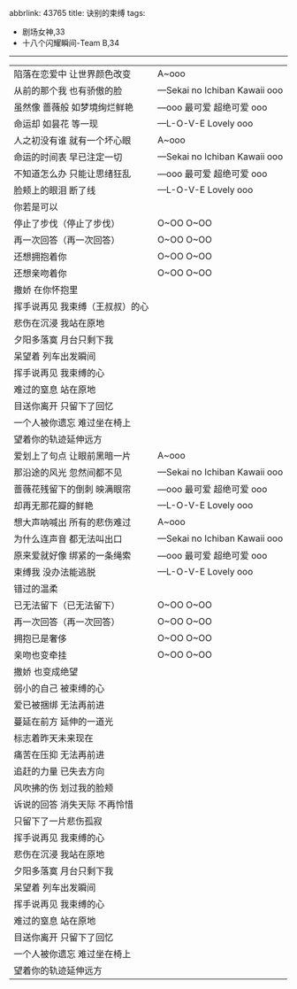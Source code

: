 abbrlink: 43765
title: 诀别的束缚
tags:
  - 剧场女神,33
  - 十八个闪耀瞬间-Team B,34
---
|      |      |
|--|--|
|陷落在恋爱中 让世界颜色改变|A~ooo|
|从前的那个我 也有骄傲的脸|—Sekai no Ichiban Kawaii ooo|
|虽然像 蔷薇般 如梦境绚烂鲜艳|—ooo 最可爱 超绝可爱 ooo|
|命运却 如昙花 等一现|—L-O-V-E Lovely ooo|
|人之初没有谁 就有一个坏心眼|A~ooo|
|命运的时间表 早已注定一切|—Sekai no Ichiban Kawaii ooo|
|不知道怎么办 只能让思绪狂乱|—ooo 最可爱 超绝可爱 ooo|
|脸颊上的眼泪 断了线|—L-O-V-E Lovely ooo|
|你若是可以|      |
|停止了步伐（停止了步伐）|O~OO O~OO|
|再一次回答（再一次回答）|O~OO O~OO|
|还想拥抱着你|O~OO O~OO|
|还想亲吻着你|O~OO O~OO|
|撒娇 在你怀抱里|      |
|挥手说再见 我束缚（王叔叔）的心|      |
|悲伤在沉浸 我站在原地|      |
|夕阳多落寞 月台只剩下我|      |
|呆望着 列车出发瞬间|      |
|挥手说再见 我束缚的心|      |
|难过的窒息 站在原地|      |
|目送你离开 只留下了回忆|      |
|一个人被你遗忘 难过坐在椅上|      |
|望着你的轨迹延伸远方|      |
|爱划上了句点 让眼前黑暗一片|A~ooo|
|那沿途的风光 忽然间都不见|—Sekai no Ichiban Kawaii ooo|
|蔷薇花残留下的倒刺 映满眼帘|—ooo 最可爱 超绝可爱 ooo|
|却再无那花瓣的鲜艳|—L-O-V-E Lovely ooo|
|想大声呐喊出 所有的悲伤难过|A~ooo|
|为什么连声音 都无法叫出口|—Sekai no Ichiban Kawaii ooo|
|原来爱就好像 绑紧的一条绳索|—ooo 最可爱 超绝可爱 ooo|
|束缚我 没办法能逃脱|—L-O-V-E Lovely ooo|
|错过的温柔|      |
|已无法留下（已无法留下）|O~OO O~OO|
|再一次回答（再一次回答）|O~OO O~OO|
|拥抱已是奢侈|O~OO O~OO|
|亲吻也变牵挂|O~OO O~OO|
|撒娇 也变成绝望|      |
|弱小的自己 被束缚的心|      |
|爱已被捆绑 无法再前进|      |
|蔓延在前方 延伸的一道光|      |
|标志着昨天未来现在|      |
|痛苦在压抑 无法再前进|      |
|追赶的力量 已失去方向|      |
|风吹拂的伤 划过我的脸颊|      |
|诉说的回答 消失天际 不再怜惜|      |
|只留下了一片悲伤孤寂|      |
|挥手说再见 我束缚的心|      |
|悲伤在沉浸 我站在原地|      |
|夕阳多落寞 月台只剩下我|      |
|呆望着 列车出发瞬间|      |
|挥手说再见 我束缚的心|      |
|难过的窒息 站在原地|      |
|目送你离开 只留下了回忆|      |
|一个人被你遗忘 难过坐在椅上|      |
|望着你的轨迹延伸远方|      |
